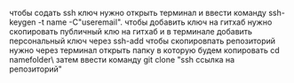 чтобы содать ssh ключ нужно открыть терминал и ввести команду ssh-keygen -t name -C"useremail".
чтобы добавить ключ на гитхаб нужно скопировать публичный клю на гитхаб и в терминале добавить персональный ключ через ssh-add
чтобы скопировпать репозиторий нужно  через терминал открыть папку в которую будем копировать cd namefolder\ затем ввести команду git clone "ssh ссылка на репозиторий"